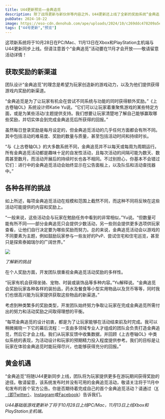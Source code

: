 ```yaml
---
title: U44更新预览——金典追觅
description: 除了战场更新与新伙伴等内容之外，U44更新还上线了全新的奖励系统“金典追觅”，玩家可以通过该系统在完成活动后获得更多游戏内物品、货币与收藏品。
pubDate: 2024-10-22
image: https://eso-cdn.denohub.com/ape/uploads/2024/10/c269ddc478209a5e1f2157fe3f78df00.jpg
tags: ["44号更新","预览"]
---
```


这项新系统将于10月28日在PC/Mac、11月13日在Xbox和PlayStation主机端与U44更新同步上线。但请注意首个“金典追觅”活动要在11月才会开放——敬请留意活动详情！

## 获取奖励的新渠道

团队设计“金典追觅”的理念是希望为玩家创造新的游戏动力，以及为他们提供获得游戏内奖励的新渠道。

“金典追觅是为了让玩家有机会在尝试不同系统与功能的同时获得额外奖励。”《上古卷轴OL》系统设计师Katie
Yu说。“它们可以让玩家着重聚焦游戏的某些特定方面，或是为某些活动/主题提供支持。我们想要让玩家清楚地了解自己能够赢取哪些奖励，并切实体会到完成金典追觅后所获得的回报。”

虽然每日登录奖励是每月设定的，但金典追觅活动的几乎任何方面都会有所不同。其中包括活动的难易度、奖励的数量与质量，甚至包括活动时间和持续时长。

“与《上古卷轴OL》的大多数系统不同，金典追觅并不以每天或每周为周期运行。所有金典追觅活动都是趣味十足的自发性活动，且每次活动的间隔可能为数天、数周甚至数月，而活动开展后的持续时长也各不相同。不过别担心，你基本不会错过它们：进行中的金典追觅活动会始终显示在公告面板上，以及队伍和活动查找器中。”

## 各种各样的挑战

如上所述，每项金典追觅活动在规模和范围上截然不同，而这种不同将反映在这些活动可能提供的内容和奖励上。

“一般来说，这些活动会与玩家在勉励任务中看到的非常相似，”Yu说。“但数量可能有所不同——部分金典追觅只会提供少数活动，另一些则会提供更多选项供玩家查看，让他们自行决定要为哪些奖励而努力。总的来说，金典追觅活动会以游戏的不同要素为主题，例如鼓励玩家参与一些友好的PvP、尝试住宅和住宅巡览，甚至只是探索泰姆瑞尔的广阔世界。”

![](https://eso-cdn.denohub.com/ape/uploads/2024/10/ac34612c32d60aa52569c9f00b0c0567.jpg)

<p class="text-gray-500 text-sm text-center"><i>了解新的挑战</i></p>

在个人奖励方面，开发团队很重视金典追觅活动奖励的多样性。

“玩家有机会获得坐骑、宠物、时装或装饰品等多种内容。”Yu解释说。“金典追觅会奖励玩家各种各样的装扮品，药水及餐食等小型实用物品以及货币等等，同时我们也很高兴能为玩家提供获取这些物品的新渠道。”

考虑到种类繁多的奖励类型，开发团队始终努力争取让玩家在完成金典追觅所需付出的努力和活动奖励之间取得理想的平衡。

“每项金典追觅的设计初衷，都是为了让玩家能够在活动结束前及时完成。我可以稍微揭晓一下它的幕后流程：一支由多领域专业人才组成的团队会负责打造金典追觅，然后它才会上线。我们从玩家反馈中收集数据，并回顾《上古卷轴OL》中类似系统的表现，为活动设计和玩家的预期精力投入程度提供参考。我们的目标是让玩家在体验金典追觅时能玩得尽兴，也能够获得充分的回报。”

## 黄金机遇

“金典追觅”将随U44更新同步上线，团队将为玩家提供更多在游玩期间获得奖励的途径。敬请留意，该系统发布时并没有可用的金典追觅活动，敬请关注将于11月中旬发布的首个官方公告。你是否期待着完成自己的首个金典追觅活动？请通过（[X（即Twitter）](https://twitter.com/TESOnline)、[Instagram](https://www.instagram.com/elderscrollsonline/)或[Facebook](https://www.facebook.com/elderscrollsonline)）告诉我们。

_U44基础版游戏更新补丁将于10月28日上线PC/Mac，11月13日上线Xbox和PlayStation主机端。_
